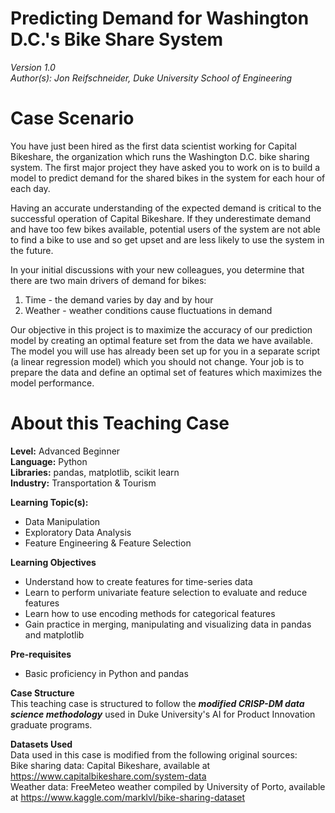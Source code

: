 # Predicting Demand for Washington D.C.'s Bike Share System

_Version 1.0_  
_Author(s): Jon Reifschneider, Duke University School of Engineering_

# Case Scenario
You have just been hired as the first data scientist working for Capital Bikeshare, the organization which runs the Washington D.C. bike sharing system. The first major project they have asked you to work on is to build a model to predict demand for the shared bikes in the system for each hour of each day.

Having an accurate understanding of the expected demand is critical to the successful operation of Capital Bikeshare. If they underestimate demand and have too few bikes available, potential users of the system are not able to find a bike to use and so get upset and are less likely to use the system in the future.

In your initial discussions with your new colleagues, you determine that there are two main drivers of demand for bikes:
1) Time - the demand varies by day and by hour
2) Weather - weather conditions cause fluctuations in demand

Our objective in this project is to maximize the accuracy of our prediction model by creating an optimal feature set from the data we have available. The model you will use has already been set up for you in a separate script (a linear regression model) which you should not change. Your job is to prepare the data and define an optimal set of features which maximizes the model performance.


# About this Teaching Case
**Level:** Advanced Beginner  
**Language:** Python  
**Libraries:** pandas, matplotlib, scikit learn  
**Industry:** Transportation & Tourism

**Learning Topic(s):**  
- Data Manipulation
- Exploratory Data Analysis
- Feature Engineering & Feature Selection  

**Learning Objectives**  
- Understand how to create features for time-series data
- Learn to perform univariate feature selection to evaluate and reduce features
- Learn how to use encoding methods for categorical features
- Gain practice in merging, manipulating and visualizing data in pandas and matplotlib

**Pre-requisites**  
- Basic proficiency in Python and pandas

**Case Structure**  
This teaching case is structured to follow the ***modified CRISP-DM data science methodology*** used in Duke University's AI for Product Innovation graduate programs. 

**Datasets Used**  
Data used in this case is modified from the following original sources:  
Bike sharing data: Capital Bikeshare, available at https://www.capitalbikeshare.com/system-data  
Weather data: FreeMeteo weather compiled by University of Porto, available at https://www.kaggle.com/marklvl/bike-sharing-dataset